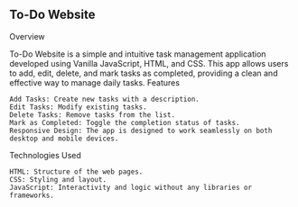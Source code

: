 ## To-Do Website
Overview

To-Do Website is a simple and intuitive task management application developed using Vanilla JavaScript, HTML, and CSS. This app allows users to add, edit, delete, and mark tasks as completed, providing a clean and effective way to manage daily tasks.
Features

    Add Tasks: Create new tasks with a description.
    Edit Tasks: Modify existing tasks.
    Delete Tasks: Remove tasks from the list.
    Mark as Completed: Toggle the completion status of tasks.
    Responsive Design: The app is designed to work seamlessly on both desktop and mobile devices.

Technologies Used

    HTML: Structure of the web pages.
    CSS: Styling and layout.
    JavaScript: Interactivity and logic without any libraries or frameworks.
